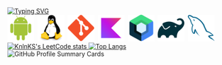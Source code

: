 
<div>
<a href="https://git.io/typing-svg">
  <img src="https://readme-typing-svg.herokuapp.com?color=%2336BCF7&lines=Android+dev+student" alt="Typing SVG" width="600" >
</a>

<div>
  <div>
  <img src="https://raw.githubusercontent.com/devicons/devicon/6910f0503efdd315c8f9b858234310c06e04d9c0/icons/android/android-original.svg" width="60" height="60"/>&nbsp;
  <img src="https://raw.githubusercontent.com/devicons/devicon/6910f0503efdd315c8f9b858234310c06e04d9c0/icons/linux/linux-original.svg" width="60" height="60"/>&nbsp;
  <img src="https://raw.githubusercontent.com/devicons/devicon/6910f0503efdd315c8f9b858234310c06e04d9c0/icons/git/git-original.svg" width="60" height="60"/>&nbsp;
  <img src="https://raw.githubusercontent.com/devicons/devicon/6910f0503efdd315c8f9b858234310c06e04d9c0/icons/kotlin/kotlin-original.svg" width="60" height="60"/>&nbsp;
  <img src="https://raw.githubusercontent.com/devicons/devicon/6910f0503efdd315c8f9b858234310c06e04d9c0/icons/jetpackcompose/jetpackcompose-original.svg" width="60" height="60"/>&nbsp;
  <img src="https://raw.githubusercontent.com/devicons/devicon/6910f0503efdd315c8f9b858234310c06e04d9c0/icons/gradle/gradle-original.svg" width="60" height="60"/>&nbsp;
  <img src="https://raw.githubusercontent.com/devicons/devicon/6910f0503efdd315c8f9b858234310c06e04d9c0/icons/mysql/mysql-original.svg" width="60" height="60"/>&nbsp;
</div>
<a href="https://github.com/KnlnKS/leetcode-stats">
  <img src="https://leetcode-stats-six.vercel.app/api?username=user3168lB" alt="KnlnKS's LeetCode stats">
</a>

<a href="https://github.com/Altastt" >
  <img src="https://github-readme-stats.vercel.app/api/top-langs/?username=Altastt&layout=compact" alt="Top Langs" >
</a>
</div>

<img src="https://github-profile-summary-cards.vercel.app/api/cards/profile-details?username=Altastt&theme=solarized_dark" alt="GitHub Profile Summary Cards">


</div>

